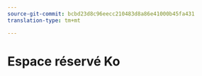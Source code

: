 ```yaml
---
source-git-commit: bcbd23d8c96eecc210483d8a86e41000b45fa431
translation-type: tm+mt

---
```

# Espace réservé Ko
